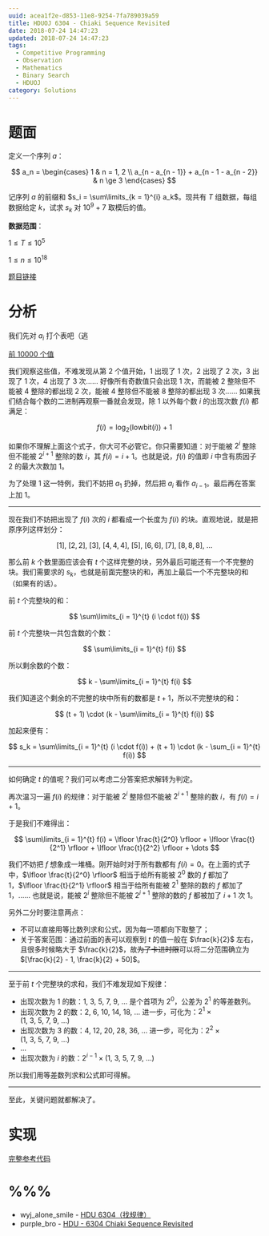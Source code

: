 ```yaml
---
uuid: acea1f2e-d853-11e8-9254-7fa789039a59
title: HDUOJ 6304 - Chiaki Sequence Revisited
date: 2018-07-24 14:47:23
updated: 2018-07-24 14:47:23
tags: 
  - Competitive Programming
  - Observation
  - Mathematics
  - Binary Search
  - HDUOJ
category: Solutions
---
```


# 题面

定义一个序列 $a$：

$$
a_n =
\begin{cases}
1 & n = 1, 2 \\
a_{n - a_{n - 1}} + a_{n - 1 - a_{n - 2}} & n \ge 3
\end{cases}
$$

记序列 $a$ 的前缀和 $s_i = \sum\limits_{k = 1}^{i} a_k$。现共有 $T$ 组数据，每组数据给定 $k$，试求 $s_k$ 对 $10^9 + 7$ 取模后的值。

**数据范围**：

$1 \le T \le 10^5$

$1 \le n \le 10^{18}$

[题目链接](http://acm.hdu.edu.cn/showproblem.php?pid=6304)

# 分析

我们先对 $a_i$ 打个表吧（逃

[前 10000 个值](https://pastebin.com/LDBBb26K)

我们观察这些值，不难发现从第 $2$ 个值开始，$1$ 出现了 $1$ 次，$2$ 出现了 $2$ 次，$3$ 出现了 $1$ 次，$4$ 出现了 $3$ 次…… 好像所有奇数值只会出现 $1$ 次，而能被 $2$ 整除但不能被 $4$ 整除的都出现 $2$ 次，能被 $4$ 整除但不能被 $8$ 整除的都出现 $3$ 次…… 如果我们结合每个数的二进制再观察一番就会发现，除 $1$ 以外每个数 $i$ 的出现次数 $f(i)$ 都满足：

$$
f(i) = \log_{2}({\text{lowbit}(i))} + 1
$$

如果你不理解上面这个式子，你大可不必管它。你只需要知道：对于能被 $2^i$ 整除但不能被 $2^{i + 1}$ 整除的数 $i$，其 $f(i) = i + 1$。也就是说，$f(i)$ 的值即 $i$ 中含有质因子 $2$ 的最大次数加 $1$。

为了处理 $1$ 这一特例，我们不妨把 $a_1$ 扔掉，然后把 $a_i$ 看作 $a_{i - 1}$。最后再在答案上加 $1$。

---

现在我们不妨把出现了 $f(i)$ 次的 $i$ 都看成一个长度为 $f(i)$ 的块。直观地说，就是把原序列这样划分：

$$
[1],\  [2, 2], \  [3], \ [4, 4, 4], \ [5], \ [6,6], \ [7], \ [8, 8, 8], \ \dots
$$

那么前 $k$ 个数里面应该会有 $t$ 个这样完整的块，另外最后可能还有一个不完整的块。我们需要求的 $s_k$，也就是前面完整块的和，再加上最后一个不完整块的和（如果有的话）。

前 $t$ 个完整块的和：

$$
\sum\limits_{i = 1}^{t} (i \cdot f(i))
$$

前 $t$ 个完整块一共包含数的个数：

$$
\sum\limits_{i = 1}^{t} f(i)
$$

所以剩余数的个数：

$$
k - \sum\limits_{i = 1}^{t} f(i)
$$

我们知道这个剩余的不完整的块中所有的数都是 $t + 1$，所以不完整块的和：

$$
(t + 1) \cdot (k - \sum\limits_{i = 1}^{t} f(i))
$$

加起来便有：

$$
s_k = \sum\limits_{i = 1}^{t} (i \cdot f(i)) + (t + 1) \cdot (k - \sum_{i = 1}^{t} f(i))
$$

---

如何确定 $t$ 的值呢？我们可以考虑二分答案把求解转为判定。

再次温习一遍 $f(i)$ 的规律：对于能被 $2^i$ 整除但不能被 $2^{i + 1}$ 整除的数 $i$，有 $f(i) = i + 1$。

于是我们不难得出：

$$
\sum\limits_{i = 1}^{t} f(i) = \lfloor \frac{t}{2^0} \rfloor + \lfloor \frac{t}{2^1} \rfloor + \lfloor \frac{t}{2^2} \rfloor + \dots
$$

我们不妨把 $f$ 想象成一堆桶。刚开始时对于所有数都有 $f(i) = 0$。在上面的式子中，$\lfloor \frac{t}{2^0} \rfloor$ 相当于给所有能被 $2^0$ 数的 $f$ 都加了 $1$，$\lfloor \frac{t}{2^1} \rfloor$ 相当于给所有能被 $2^1$ 整除的数的 $f$ 都加了 $1$，…… 也就是说，能被 $2^i$ 整除但不能被 $2^{i + 1}$ 整除的数的 $f$ 都被加了 $i + 1$ 次 $1$。

另外二分时要注意两点：

- 不可以直接用等比数列求和公式，因为每一项都向下取整了；
- 关于答案范围：通过前面的表可以观察到 $t$ 的值一般在 $\frac{k}{2}$ 左右，且很多时候略大于 $\frac{k}{2}$，故~~为了卡进时限~~可以将二分范围确立为 $[\frac{k}{2} - 1, \frac{k}{2} + 50]$。

---

至于前 $t$ 个完整块的求和，我们不难发现如下规律：

- 出现次数为 $1$ 的数：$1, \ 3, \ 5, \ 7, \ 9, \ \dots$ 是个首项为 $2^0$，公差为 $2^1$ 的等差数列。
- 出现次数为 $2$ 的数：$2, \ 6, \ 10, \ 14, \ 18, \ \dots$ 进一步，可化为：$2^1 \times (1, \ 3, \ 5, \ 7, \ 9, \ \dots)$
- 出现次数为 $3$ 的数：$4, \ 12, \ 20, \ 28, \ 36, \ \dots$ 进一步，可化为：$2^2 \times (1, \ 3, \ 5, \ 7, \ 9, \ \dots)$
- $\dots$
- 出现次数为 $i$ 的数：$2^{i - 1} \times (1, \ 3, \ 5, \ 7, \ 9, \ \dots)$

所以我们用等差数列求和公式即可得解。

---

至此，关键问题就都解决了。

# 实现

[完整参考代码](https://github.com/codgician/ICPC/blob/master/HDUOJ/6304/observation_math.cpp)

# %%%

- wyj_alone_smile - [HDU 6304（找规律）](https://blog.csdn.net/wyj_alone_smile/article/details/81177111)
- purple_bro - [HDU - 6304 Chiaki Sequence Revisited](https://blog.csdn.net/purple_bro/article/details/81177315)